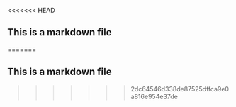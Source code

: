 <<<<<<< HEAD
## This is a markdown file
=======
## This is a markdown file
>>>>>>> 2dc64546d338de87525dffca9e0a816e954e37de
